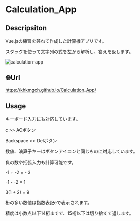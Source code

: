 # Calculation_App

## Descripsiton
Vue.jsの練習を兼ねて作成した計算機アプリです。

スタックを使って文字列の式を左から解析し、答えを返します。

![calculation-app](https://github.com/khkmgch/Calculation_App/assets/101968115/6606547c-792c-4b05-a249-8eba50b43eb9)

## :globe_with_meridians:Url
https://khkmgch.github.io/Calculation_App/

## Usage
キーボード入力にも対応しています。

c  >>  ACボタン

Backspace  >> Delボタン

数値、演算子キーはボタンアイコンと同じものに対応しています。


負の数や括弧入力も計算可能です。

-1 + -2 = - 3

-1 - -2 = 1

3(1 + 2) = 9 

桁の多い数値は指数表記eで表示されます。

精度は小数点以下14桁までで、15桁以下は切り捨てて返します。
